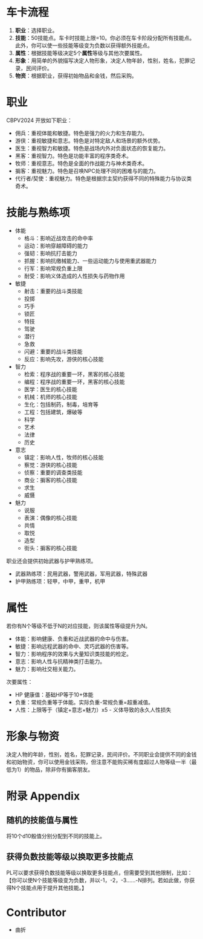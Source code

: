 # 车卡流程
1. **职业**：选择职业。
2. **技能**：50技能点。车卡时技能上限=10。你必须在车卡阶段分配所有技能点。此外，你可以使一些技能等级变为负数以获得额外技能点。
3. **属性**：根据技能等级决定5个**属性**等级与其他次要属性。
4. **形象**：用简单的外貌描写决定人物形象，决定人物年龄，性别，姓名，犯罪记录，民间评价。
5. **物资**：根据职业，获得初始物品和金钱，然后采购。

# 职业
CBPV2024 开放如下职业：
- 佣兵：重视体能和敏捷。特色是强力的火力和生存能力。
- 游侠：重视敏捷和意志。特色是对特定敌人和场景的额外优势。
- 医生：重视智力和敏捷。特色是战场内外对负面状态的恢复能力。
- 黑客：重视智力。特色是功能丰富的程序类奇术。
- 牧师：重视意志。特色是全面的作战能力与神术类奇术。
- 掮客：重视魅力。特色是召唤NPC处理不同的困难与的能力。
- 代行者/契使：重视魅力。特色是根据宗主契约获得不同的特殊能力与协议类奇术。

# 技能与熟练项
- 体能
	- 格斗：影响近战攻击的命中率
	- 运动：影响穿越障碍的能力
	- 强韧：影响抗打击能力
	- 抓握：影响抗缴械能力、一些运动能力与使用重武器能力
	- 行军：影响常规负重上限
	- 耐受：影响义体造成的人性损失与药物作用
- 敏捷
	- 射击：重要的战斗类技能
	- 投掷
	- 巧手
	- 锁匠
	- 特技
	- 驾驶
	- 潜行
	- 急救
	- 闪避：重要的战斗类技能
	- 反应：影响先攻，游侠的核心技能
- 智力
	- 检索：程序战的重要一环，黑客的核心技能
	- 编程：程序战的重要一环，黑客的核心技能
	- 医学：医生的核心技能
	- 机械：机师的核心技能
	- 生化：包括制药，制毒，培育等
	- 工程：包括建筑，爆破等
	- 科学
	- 艺术
	- 法律
	- 历史
- 意志
	- 镇定：影响人性，牧师的核心技能
	- 察觉：游侠的核心技能
	- 侦察：重要的调查类技能
	- 商业：掮客的核心技能
	- 求生
	- 威慑
- 魅力
	- 说服
	- 表演：偶像的核心技能
	- 共情
	- 取悦
	- 造型
	- 街头：掮客的核心技能

职业还会提供初始武器与护甲熟练项。
- 武器熟练项：民用武器，警用武器，军用武器，特殊武器
- 护甲熟练项：轻甲，中甲，重甲，机甲

# 属性
若你有N个等级不低于N的对应技能，则该属性等级提升为N。
- 体能：影响健康、负重和近战武器的命中与伤害。
- 敏捷：影响远程武器的命中、灵巧武器的伤害等。
- 智力：影响程序的效果与大量知识类技能的检定。
- 意志：影响人性与抗精神类打击能力。
- 魅力：影响社交相关能力。

次要属性：
- HP 健康值：基础HP等于10+体能
- 负重：常规负重等于体能。实际负重-常规负重=超重减值。
- 人性：上限等于（镇定+意志+魅力）x5 - 义体导致的永久人性损失

# 形象与物资
决定人物的年龄，性别，姓名，犯罪记录，民间评价。不同职业会提供不同的金钱和初始物资，你可以使用金钱采购，但注意不能购买稀有度超过人物等级一半（最低为1）的物品，除非你有掮客朋友。

# 附录 Appendix
## 随机的技能值与属性
将10个d10骰值分别分配到不同的技能上。
## 获得负数技能等级以换取更多技能点
PL可以要求获得负数技能等级以换取更多技能点，但需要受到其他限制，比如：【你可以使N个技能等级变为负数，并以-1，-2，-3……-N排列。若如此做，你获得N个技能点用于提升其他技能。】

# Contributor
- 曲折

